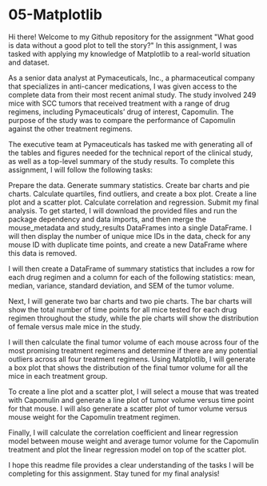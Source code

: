 # 05-Matplotlib
Hi there! Welcome to my Github repository for the assignment "What good is data without a good plot to tell the story?" In this assignment, I was tasked with applying my knowledge of Matplotlib to a real-world situation and dataset.

As a senior data analyst at Pymaceuticals, Inc., a pharmaceutical company that specializes in anti-cancer medications, I was given access to the complete data from their most recent animal study. The study involved 249 mice with SCC tumors that received treatment with a range of drug regimens, including Pymaceuticals’ drug of interest, Capomulin. The purpose of the study was to compare the performance of Capomulin against the other treatment regimens.

The executive team at Pymaceuticals has tasked me with generating all of the tables and figures needed for the technical report of the clinical study, as well as a top-level summary of the study results. To complete this assignment, I will follow the following tasks:

Prepare the data.
Generate summary statistics.
Create bar charts and pie charts.
Calculate quartiles, find outliers, and create a box plot.
Create a line plot and a scatter plot.
Calculate correlation and regression.
Submit my final analysis.
To get started, I will download the provided files and run the package dependency and data imports, and then merge the mouse_metadata and study_results DataFrames into a single DataFrame. I will then display the number of unique mice IDs in the data, check for any mouse ID with duplicate time points, and create a new DataFrame where this data is removed.

I will then create a DataFrame of summary statistics that includes a row for each drug regimen and a column for each of the following statistics: mean, median, variance, standard deviation, and SEM of the tumor volume.

Next, I will generate two bar charts and two pie charts. The bar charts will show the total number of time points for all mice tested for each drug regimen throughout the study, while the pie charts will show the distribution of female versus male mice in the study.

I will then calculate the final tumor volume of each mouse across four of the most promising treatment regimens and determine if there are any potential outliers across all four treatment regimens. Using Matplotlib, I will generate a box plot that shows the distribution of the final tumor volume for all the mice in each treatment group.

To create a line plot and a scatter plot, I will select a mouse that was treated with Capomulin and generate a line plot of tumor volume versus time point for that mouse. I will also generate a scatter plot of tumor volume versus mouse weight for the Capomulin treatment regimen.

Finally, I will calculate the correlation coefficient and linear regression model between mouse weight and average tumor volume for the Capomulin treatment and plot the linear regression model on top of the scatter plot.

I hope this readme file provides a clear understanding of the tasks I will be completing for this assignment. Stay tuned for my final analysis!